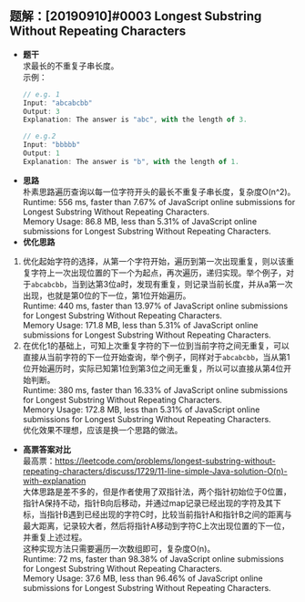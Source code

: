 ## 题解：[20190910]#0003 Longest Substring Without Repeating Characters
- **题干**   
求最长的不重复子串长度。   
示例：   
    ```javascript
    // e.g. 1
    Input: "abcabcbb"
    Output: 3 
    Explanation: The answer is "abc", with the length of 3. 

    // e.g.2
    Input: "bbbbb"
    Output: 1
    Explanation: The answer is "b", with the length of 1.
    ```
- **思路**   
朴素思路遍历查询以每一位字符开头的最长不重复子串长度，复杂度O(n^2)。      
Runtime: 556 ms, faster than 7.67% of JavaScript online submissions for Longest Substring Without Repeating Characters.   
Memory Usage: 86.8 MB, less than 5.31% of JavaScript online submissions for Longest Substring Without Repeating Characters.       
- **优化思路**   
1. 优化起始字符的选择，从第一个字符开始，遍历到第一次出现重复，则以该重复字符上一次出现位置的下一个为起点，再次遍历，递归实现。举个例子，对于`abcabcbb`，当到达第3位a时，发现有重复，则记录当前长度，并从a第一次出现，也就是第0位的下一位，第1位开始遍历。   
Runtime: 440 ms, faster than 13.97% of JavaScript online submissions for Longest Substring Without Repeating Characters.   
Memory Usage: 171.8 MB, less than 5.31% of JavaScript online submissions for Longest Substring Without Repeating Characters.    
2. 在优化1的基础上，可知上次重复字符的下一位到当前字符之间无重复，可以直接从当前字符的下一位开始查询，举个例子，同样对于`abcabcbb`，当从第1位开始遍历时，实际已知第1位到第3位之间无重复，所以可以直接从第4位开始判断。   
Runtime: 380 ms, faster than 16.33% of JavaScript online submissions for Longest Substring Without Repeating Characters.   
Memory Usage: 172.8 MB, less than 5.31% of JavaScript online submissions for Longest Substring Without Repeating Characters.   
优化效果不理想，应该是换一个思路的做法。   
- **高票答案对比**   
最高票：https://leetcode.com/problems/longest-substring-without-repeating-characters/discuss/1729/11-line-simple-Java-solution-O(n)-with-explanation    
大体思路是差不多的，但是作者使用了双指针法，两个指针初始位于0位置，指针A保持不动，指针B向后移动，并通过map记录已经出现的字符及其下标，当指针B遇到已经出现的字符C时，比较当前指针A和指针B之间的距离与最大距离，记录较大者，然后将指针A移动到字符C上次出现位置的下一位，并重复上述过程。   
这种实现方法只需要遍历一次数组即可，复杂度O(n)。   
Runtime: 72 ms, faster than 98.38% of JavaScript online submissions for Longest Substring Without Repeating Characters.    
Memory Usage: 37.6 MB, less than 96.46% of JavaScript online submissions for Longest Substring Without Repeating Characters.   
